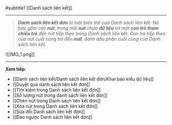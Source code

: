#subtitle1  [[Danh sách liên kết]]

---
> **_Danh sách liên kết đơn_** _là một biến thể của Danh sách liên kết. Nó bao gồm các **nút**, trong mỗi **nút** chứa **dữ liệu** và một **con trỏ tham chiếu trỏ** đến nút tiếp theo trong Danh sách liên kết. Con trỏ tiếp theo của nút cuối cùng trỏ đến **null**, đánh dấu phần cuối cùng của Danh sách liên kết._

![[IMG_1.png]]

---
**Xem tiếp**:
- [[Danh sách liên kết/Danh sách liên kết đơn/Khai báo kiểu dữ liệu]] 
- [[Duyệt qua danh sách liên kết đơn]]
- [[Tìm kiếm trong Danh sách liên kết đơn]]
- [[Số lượng nút trong danh sách liên kết đơn]]
- [[Chèn nút trong Danh sách liên kết đơn]]
- [[Xóa nút trong Danh sách liên kết đơn]]
- [[Sửa đổi Danh sách liên kết đơn]]
- [[Đảo ngược Danh sách liên kết đơn]]